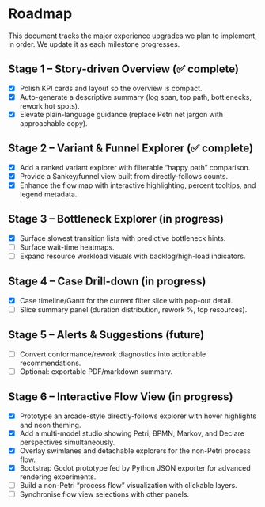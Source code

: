# Roadmap

This document tracks the major experience upgrades we plan to implement, in order. We update it as each milestone progresses.

## Stage 1 – Story-driven Overview (✅ complete)
- [x] Polish KPI cards and layout so the overview is compact.
- [x] Auto-generate a descriptive summary (log span, top path, bottlenecks, rework hot spots).
- [x] Elevate plain-language guidance (replace Petri net jargon with approachable copy).

## Stage 2 – Variant & Funnel Explorer (✅ complete)
- [x] Add a ranked variant explorer with filterable “happy path” comparison.
- [x] Provide a Sankey/funnel view built from directly-follows counts.
- [x] Enhance the flow map with interactive highlighting, percent tooltips, and legend metadata.

## Stage 3 – Bottleneck Explorer (in progress)
- [x] Surface slowest transition lists with predictive bottleneck hints.
- [ ] Surface wait-time heatmaps.
- [ ] Expand resource workload visuals with backlog/high-load indicators.

## Stage 4 – Case Drill-down (in progress)
- [x] Case timeline/Gantt for the current filter slice with pop-out detail.
- [ ] Slice summary panel (duration distribution, rework %, top resources).

## Stage 5 – Alerts & Suggestions (future)
- [ ] Convert conformance/rework diagnostics into actionable recommendations.
- [ ] Optional: exportable PDF/markdown summary.

## Stage 6 – Interactive Flow View (in progress)
- [x] Prototype an arcade-style directly-follows explorer with hover highlights and neon theming.
- [x] Add a multi-model studio showing Petri, BPMN, Markov, and Declare perspectives simultaneously.
- [x] Overlay swimlanes and detachable explorers for the non-Petri process flow.
- [x] Bootstrap Godot prototype fed by Python JSON exporter for advanced rendering experiments.
- [ ] Build a non-Petri “process flow” visualization with clickable layers.
- [ ] Synchronise flow view selections with other panels.
